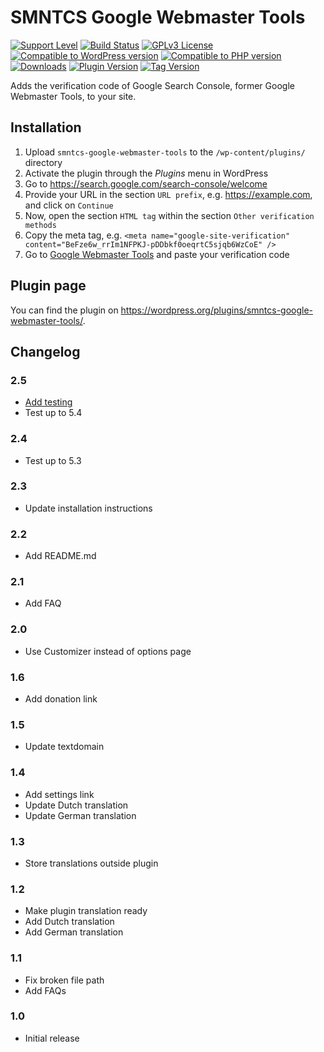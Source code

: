 # SMNTCS Google Webmaster Tools

[![Support Level](https://img.shields.io/badge/support-active-green.svg)](#support-level)
[![Build Status](https://api.travis-ci.com/nielslange/smntcs-google-webmaster-tools.svg?branch=master)](https://api.travis-ci.com/nielslange/smntcs-google-webmaster-tools)
[![GPLv3 License](https://img.shields.io/github/license/nielslange/smntcs-google-webmaster-tools.svg)](https://www.gnu.org/licenses/gpl.html)
[![Compatible to WordPress version](https://plugintests.com/plugins/smntcs-google-webmaster-tools/wp-badge.svg)](https://plugintests.com/plugins/smntcs-google-webmaster-tools/latest)
[![Compatible to PHP version](https://plugintests.com/plugins/smntcs-google-webmaster-tools/php-badge.svg)](https://plugintests.com/plugins/smntcs-google-webmaster-tools/latest)
[![Downloads](https://img.shields.io/wordpress/plugin/dt/smntcs-google-webmaster-tools.svg)](https://wordpress.org/plugins/smntcs-google-webmaster-tools/)
[![Plugin Version](https://img.shields.io/wordpress/plugin/v/smntcs-google-webmaster-tools.svg)](https://wordpress.org/plugins/smntcs-google-webmaster-tools/)
[![Tag Version](https://img.shields.io/github/tag/nielslange/smntcs-google-webmaster-tools.svg)](https://wordpress.org/plugins/smntcs-google-webmaster-tools/)

Adds the verification code of Google Search Console, former Google Webmaster Tools, to your site.

## Installation

1. Upload `smntcs-google-webmaster-tools` to the `/wp-content/plugins/` directory
2. Activate the plugin through the _Plugins_ menu in WordPress
3. Go to https://search.google.com/search-console/welcome
4. Provide your URL in the section `URL prefix`, e.g. https://example.com, and click on `Continue`
5. Now, open the section `HTML tag` within the section `Other verification methods`
6. Copy the meta tag, e.g. `<meta name="google-site-verification" content="BeFze6w_rrIm1NFPKJ-pDDbkf0oeqrtC5sjqb6WzCoE" />`
7. Go to [Google Webmaster Tools](/wp-admin/customize.php?autofocus[control]=smntcs_google_webmaster_tools_tracking_code) and paste your verification code

## Plugin page

You can find the plugin on https://wordpress.org/plugins/smntcs-google-webmaster-tools/.

## Changelog

### 2.5
- [Add testing](https://github.com/nielslange/smntcs-google-webmaster-tools/issues/3)
- Test up to 5.4

### 2.4
- Test up to 5.3

### 2.3
- Update installation instructions

### 2.2
- Add README.md

### 2.1
- Add FAQ

### 2.0
- Use Customizer instead of options page

### 1.6
- Add donation link

### 1.5
- Update textdomain

### 1.4
- Add settings link
- Update Dutch translation
- Update German translation

### 1.3
- Store translations outside plugin

### 1.2
- Make plugin translation ready
- Add Dutch translation
- Add German translation

### 1.1
- Fix broken file path
- Add FAQs

### 1.0
- Initial release
